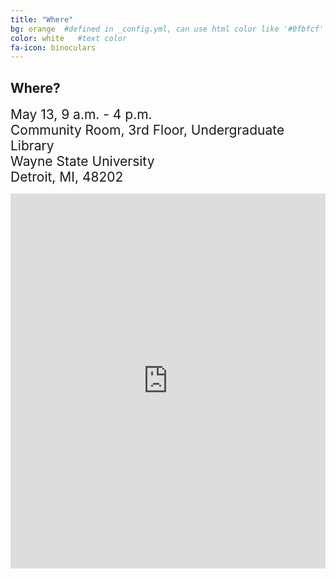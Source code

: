 ```yaml
---
title: "Where"
bg: orange  #defined in _config.yml, can use html color like '#0fbfcf'
color: white   #text color
fa-icon: binoculars
---
```


## Where?

<span style="font-size:1.5em;">May 13, 9 a.m. - 4 p.m.  
Community Room, 3rd Floor, Undergraduate Library  
Wayne State University  
Detroit, MI, 48202</span>

<iframe src="https://www.google.com/maps/embed?pb=!1m18!1m12!1m3!1d2948.283044976728!2d-83.07063493421569!3d42.35780679323608!2m3!1f0!2f0!3f0!3m2!1i1024!2i768!4f13.1!3m3!1m2!1s0x8824d2a364e40e85%3A0xb936919932a0979a!2sUndergraduate+Library!5e0!3m2!1sen!2sus!4v1493734571860" width="100%" height="600" frameborder="0" style="border:0" allowfullscreen></iframe>
